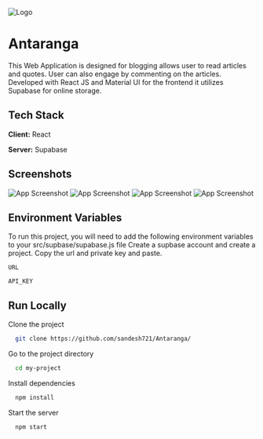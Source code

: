 
![Logo](https://github.com/user-attachments/assets/cfccca5a-38f9-4e5b-8981-70f45db7b0ca)

# Antaranga

This Web Application is designed for blogging allows user to read articles and quotes. User can also engage by commenting on the articles. Developed with React JS and Material UI for the frontend it utilizes Supabase for online storage.


## Tech Stack

**Client:** React

**Server:** Supabase


## Screenshots

![App Screenshot](https://github.com/user-attachments/assets/3fb97e05-75bc-472c-bbe4-1432e14b9558)
![App Screenshot](https://github.com/user-attachments/assets/37048c7d-cf6e-456b-b244-0cab468e1836)
![App Screenshot](https://github.com/user-attachments/assets/4dc476bf-f27b-4a58-a1ba-25fa8a8ee19e)
![App Screenshot](https://github.com/user-attachments/assets/cd018a66-adbf-4474-b427-38b371b2dbf2)


## Environment Variables

To run this project, you will need to add the following environment variables to your src/supbase/supabase.js file
Create a supbase account and create a project.
Copy the url and private key and paste.

`URL`

`API_KEY`



## Run Locally

Clone the project

```bash
  git clone https://github.com/sandesh721/Antaranga/
```

Go to the project directory

```bash
  cd my-project
```

Install dependencies

```bash
  npm install
```

Start the server

```bash
  npm start
```


